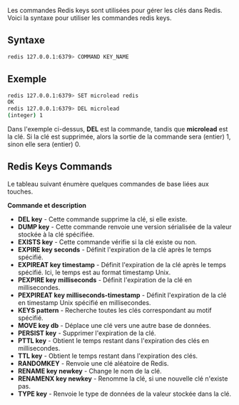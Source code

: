 Les commandes Redis keys sont utilisées pour gérer les clés dans Redis. Voici la syntaxe pour utiliser les commandes redis keys.

## Syntaxe


```bash
redis 127.0.0.1:6379> COMMAND KEY_NAME
```

## Exemple

```bash
redis 127.0.0.1:6379> SET microlead redis 
OK 
redis 127.0.0.1:6379> DEL microlead
(integer) 1
```

Dans l'exemple ci-dessus, **DEL** est la commande, tandis que **microlead** est la clé. Si la clé est supprimée, alors la sortie de la commande sera (entier) 1, sinon elle sera (entier) 0.

## Redis Keys Commands

Le tableau suivant énumère quelques commandes de base liées aux touches.

**Commande et description**

- **DEL key** - Cette commande supprime la clé, si elle existe.
- **DUMP key** - Cette commande renvoie une version sérialisée de la valeur stockée à la clé spécifiée.
- **EXISTS key** - Cette commande vérifie si la clé existe ou non.
- **EXPIRE key seconds** - Définit l'expiration de la clé après le temps spécifié.
- **EXPIREAT key timestamp** - Définit l'expiration de la clé après le temps spécifié. Ici, le temps est au format timestamp Unix.
- **PEXPIRE key milliseconds** - Définit l'expiration de la clé en millisecondes.
- **PEXPIREAT key milliseconds-timestamp** - Définit l'expiration de la clé en timestamp Unix spécifié en millisecondes.
- **KEYS pattern** - Recherche toutes les clés correspondant au motif spécifié.
- **MOVE key db** - Déplace une clé vers une autre base de données.
- **PERSIST key** - Supprimer l'expiration de la clé.
- **PTTL key** - Obtient le temps restant dans l'expiration des clés en millisecondes.
- **TTL key** - Obtient le temps restant dans l'expiration des clés.
- **RANDOMKEY** - Renvoie une clé aléatoire de Redis.
- **RENAME key newkey** - Change le nom de la clé.
- **RENAMENX key newkey** - Renomme la clé, si une nouvelle clé n'existe pas.
- **TYPE key** - Renvoie le type de données de la valeur stockée dans la clé.